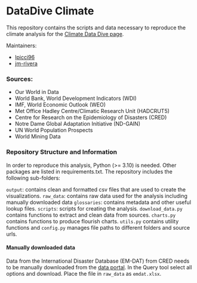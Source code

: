 # DataDive Climate

This repository contains the scripts and data necessary 
to reproduce the climate analysis for the
[Climate Data Dive page](https://data.one.org/data-dives/climate/).

Maintainers:
- [lpicci96](https://github.com/lpicci96/)
- [jm-rivera](https://github.com/jm-rivera)

### Sources:

- Our World in Data
- World Bank, World Development Indicators (WDI)
- IMF, World Economic Outlook (WEO)
- Met Office Hadley Centre/Climatic Research Unit (HADCRUT5)
- Centre for Research on the Epidemiology of Disasters (CRED)
- Notre Dame Global Adaptation Initiative (ND-GAIN)
- UN World Population Prospects
- World Mining Data

### Repository Structure and Information

In order to reproduce this analysis, Python (>= 3.10) is needed. 
Other packages are listed in requirements.txt. 
The repository includes the following sub-folders:

`output`: contains clean and formatted csv files that are used to create the
visualizations. 
`raw_data`: contains raw data used for the analysis including manually downloaded data 
`glossaries`: contains metadata and other useful lookup files. 
`scripts`: scripts for creating the analysis. 
`download_data.py` contains functions to extract and clean data from sources. 
`charts.py` contains functions to produce flourish charts.
`utils.py` contains utility functions and 
`config.py` manages file paths to different folders and source urls.

#### Manually downloaded data

Data from the International Disaster Database (EM-DAT) from
CRED needs to be manually downloaded from the
[data portal](https://public.emdat.be/). In the Query tool
select all options and download. Place the file in
`raw_data` as `emdat.xlsx`.


